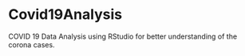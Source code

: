 # Covid19Analysis
COVID 19 Data Analysis using RStudio for better understanding of the corona cases.
